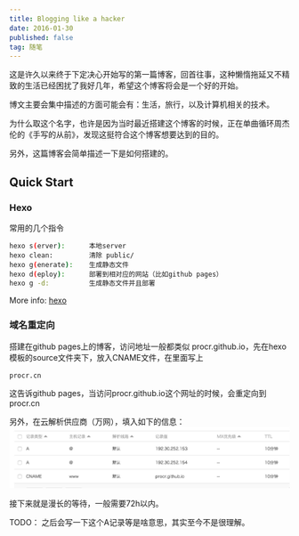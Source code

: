 ```yaml
---
title: Blogging like a hacker
date: 2016-01-30
published: false
tag: 随笔
---
```


这是许久以来终于下定决心开始写的第一篇博客，回首往事，这种懒惰拖延又不精致的生活已经困扰了我好几年，希望这个博客将会是一个好的开始。

博文主要会集中描述的方面可能会有：生活，旅行，以及计算机相关的技术。

为什么取这个名字，也许是因为当时最近搭建这个博客的时候，正在单曲循环周杰伦的《手写的从前》，发现这挺符合这个博客想要达到的目的。

另外，这篇博客会简单描述一下是如何搭建的。

<!-- more -->


## Quick Start

### Hexo

常用的几个指令
``` bash
hexo s(erver):      本地server
hexo clean:         清除 public/
hexo g(enerate):    生成静态文件
hexo d(eploy):      部署到相对应的网站（比如github pages）
hexo g -d:          生成静态文件并且部署
```
More info: [hexo](https://hexo.io/zh-cn/)

### 域名重定向

搭建在github pages上的博客，访问地址一般都类似 procr.github.io，先在hexo模板的source文件夹下，放入CNAME文件，在里面写上

```bash
procr.cn
```

这告诉github pages，当访问procr.github.io这个网址的时候，会重定向到procr.cn

另外，在云解析供应商（万网），填入如下的信息：
![万网云解析](/img/yunjiexi.jpg "万网云解析")

接下来就是漫长的等待，一般需要72h以内。

TODO：
之后会写一下这个A记录等是啥意思，其实至今不是很理解。
